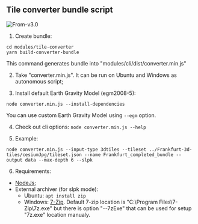## Tile converter bundle script

<p class="badges">
  <img src="https://img.shields.io/badge/From-v3.0-blue.svg?style=flat-square" alt="From-v3.0" />
</p>

1. Create bundle:

```yarn boostrap
cd modules/tile-converter
yarn build-converter-bundle
```

This command generates bundle into "modules/cli/dist/converter.min.js"

2. Take "converter.min.js". It can be run on Ubuntu and Windows as autonomous script;

3. Install default Earth Gravity Model (egm2008-5):

```
node converter.min.js --install-dependencies
```

You can use custom Earth Gravity Model using `--egm` option.

4. Check out cli options: `node converter.min.js --help`

5. Example:

```
node converter.min.js --input-type 3dtiles --tileset ../Frankfurt-3d-tiles/cesiumJpg/tileset.json --name Frankfurt_completed_bundle --output data --max-depth 6 --slpk
```

6. Requirements:

- [NodeJs](https://nodejs.org/);
- External archiver (for slpk mode):
  - Ubuntu: `apt install zip`
  - Windows: [7-Zip](https://www.7-zip.org/). Default 7-zip location is "C:\Program Files\7-Zip\7z.exe" but there is option "--7zExe" that can be used for setup "7z.exe" location manualy.
